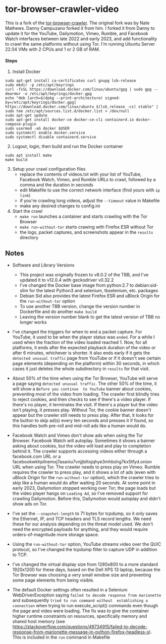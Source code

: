 tor-browser-crawler-video
===============

This is a fork of the [tor-browser-crawler](https://github.com/webfp/tor-browser-crawler). The original fork was by Nate Mathews. Danny Campuzano forked it from him. I forked it 
from Danny to update it for the YouTube, Dailymotion, Vimeo, Rumble, and Facebook Watch interfaces between late 2022 and early 2023, and add functionality to crawl the same 
platforms without using Tor. I'm running Ubuntu Server 22.04 VMs with 2 CPUs and 1 or 2 GB of RAM.

#### Steps
1. Install Docker
```
sudo apt-get install ca-certificates curl gnupg lsb-release
sudo mkdir -p /etc/apt/keyrings
curl -fsSL https://download.docker.com/linux/ubuntu/gpg | sudo gpg --dearmor -o /etc/apt/keyrings/docker.gpg
echo "deb [arch=$(dpkg --print-architecture) signed-by=/etc/apt/keyrings/docker.gpg] https://download.docker.com/linux/ubuntu $(lsb_release -cs) stable" | sudo tee /etc/apt/sources.list.d/docker.list > /dev/null
sudo apt-get update
sudo apt-get install docker-ce docker-ce-cli containerd.io docker-compose-plugin
sudo usermod -aG docker $USER
sudo systemctl enable docker.service
sudo systemctl disable containerd.service
```

2. Logout, login, then build and run the Docker container
```
sudo apt install make
make build
```
3. Setup your crawl configuration files
    * replace the contents of videos.txt with your list of YouTube, Facebook Watch, Vimeo, and Rumble URLs to crawl, followed by a comma and the duration in seconds
    * edit Makefile to use the correct network interface (find yours with `ip link`)
    * if you're crawling long videos, adjust the `--timeout` value in Makefile
    * make any desired changes to config.ini
4. Start the crawl
    * `make run` launches a container and starts crawling with the Tor Browser
    * `make run-without-tor` starts crawing with Firefox ESR without Tor
    * the logs, packet captures, and screenshots appear in the `results` directory

## Notes
* Software and Library Versions
    * This project was originally frozen to v8.0.2 of the TBB, and I've updated it to v12.0.4 with geckodriver v0.32.2
    * I've changed the Docker base image from python:2.7 to debian:sid-slim for the latest Python3 and selenium, tbselenium, etc. packages
    * Debian Sid also provides the latest Firefox ESR and uBlock Origin for the `run-without-tor` option
    * To use another TBB version, change the version number in Dockerfile and do another `make build`
    * Leaving the version number blank to get the latest version of TBB no longer works

* I've changed the triggers for when to end a packet capture. For YouTube, it used to be when the player status was `ended`. For a while I used when the fraction of the video 
loaded reached 1. Now, for all platforms, it ends after the expected playback duration of the video or after 6 minutes, whichever is shorter. It also ends early if it gets the 
`detected unusual traffic` page from YouTube or if it doesn't see certain page elements (depending on the platform) within 30 seconds, in which cases it just deletes the whole 
subdirectory in `results` for that visit.

* About 50% of the time when using the Tor Browser, YouTube will serve a page saying `detected unusual traffic`. The other 50% of the time, it will show a `Before you continue 
to YouTube` banner about cookies, preventing most of the video from loading. The crawler first blindly tries to reject cookies, and then checks to see if there's a video player. 
If there's no player, it terminates the visit. If there's a player but the video isn't playing, it presses play.  Without Tor, the cookie banner doesn't appear but the crawler 
still needs to press play. After that, it looks for the button to skip ad(s) every ten seconds and presses it if found, so this handles both pre-roll and mid-roll ads like a 
human would do.

* Facebook Watch and Vimeo don't show ads when using the Tor Browser. Facebook Watch will autoplay. Sometimes it shows a banner asking about cookies, but the video will load and 
play to completion behind it. The crawler supports accessing videos either through a facebook.com URL or a facebookwkhpilnemxj7asaniu7vnjjbiltxjqhye3mhbshg7kx5tfyd.onion URL 
when using Tor. The crawler needs to press play on Vimeo. Rumble requires the crawler to press play, and it shows a lot of ads (even with uBlock Origin for the `run-without-tor` 
option), which the crawler tries to skip like a human would do after waiting 20 seconds. At some point in early 2023, Dailymotion stopped working over Tor; the page loads but 
the video player hangs on `Loading Ad`, so I've removed support for crawling Dailymotion. Before this, Dailymotion would autoplay and didn't show ads on Tor.

* I've set the `--snapshot-length` to 71 bytes for tcpdump, so it only saves the Ethernet, IP, and TCP headers and TLS record lengths. We need these for our analysis depending 
on the threat model used. We don't need the encrypted payloads for anything, and they would require orders-of-magnitude more storage space.

* Using the `run-without-tor` option, YouTube streams video over the QUIC protocol, so I've changed the tcpdump filter to capture UDP in addition to TCP.

* I've changed the virtual display size from 1280x800 to a more standard 1920x1200 for these days, based on the Dell XPS 13 laptop, because the Tor Browser was choosing a very 
small window size and preventing some page elements from being visible.

* The default Docker settings often resulted in a Selenium WebDriverException saying `failed to decode response from marionette` and subsequently `tried to run command without 
establishing a connection` when trying to run execute_script() commands even though the page and video were loading. The fix was to give the container higher runtime constraints 
on resources, specifically memory and shared host memory (see 
https://stackoverflow.com/questions/49734915/failed-to-decode-response-from-marionette-message-in-python-firefox-headless-s). This is included in the `run` command in Makefile
